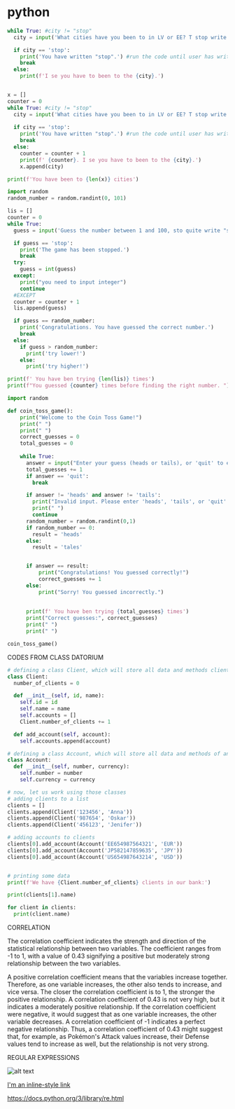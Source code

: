 # python

```python
while True: #city != "stop"
  city = input('What cities have you been to in LV or EE? T stop write "stop".')

  if city == 'stop': 
    print('You have written "stop".') #run the code until user has written STOP
    break
  else:
    print(f'I se you have to been to the {city}.')

```


```python

x = []
counter = 0
while True: #city != "stop"
  city = input('What cities have you been to in LV or EE? T stop write "stop".')
  
  if city == 'stop': 
    print('You have written "stop".') #run the code until user has written STOP
    break
  else:
    counter = counter + 1
    print(f' {counter}. I se you have to been to the {city}.')
    x.append(city)

print(f'You have been to {len(x)} cities')


```
```python
import random
random_number = random.randint(0, 101) 

lis = []
counter = 0 
while True:
  guess = input('Guess the number between 1 and 100, sto quite write "stop"!')

  if guess == 'stop':
    print('The game has been stopped.')
    break
  try: 
    guess = int(guess)
  except:
    print("you need to input integer")
    continue
  #EXCEPT
  counter = counter + 1
  lis.append(guess)

  if guess == random_number:
    print('Congratulations. You have guessed the correct number.')
    break
  else:
    if guess > random_number:
      print('try lower!')
    else:
      print('try higher!')

print(f' You have ben trying {len(lis)} times')
print(f"You guessed {counter} times before finding the right number. ")

```


```python
import random

def coin_toss_game():
    print("Welcome to the Coin Toss Game!")
    print(" ")
    print(" ")
    correct_guesses = 0
    total_guesses = 0
  
    while True:
      answer = input("Enter your guess (heads or tails), or 'quit' to exit: ")
      total_guesses += 1
      if answer == 'quit':
        break

      if answer != 'heads' and answer != 'tails':
        print("Invalid input. Please enter 'heads', 'tails', or 'quit'.")
        print(" ")
        continue
      random_number = random.randint(0,1)
      if random_number == 0:
        result = 'heads' 
      else:
        result = 'tales'


      if answer == result:
          print("Congratulations! You guessed correctly!")
          correct_guesses += 1
      else:
          print("Sorry! You guessed incorrectly.")
      
      
      print(f' You have ben trying {total_guesses} times')
      print("Correct guesses:", correct_guesses)
      print(" ")
      print(" ")

coin_toss_game()
```

CODES FROM CLASS DATORIUM

```py
# defining a class Client, which will store all data and methods clients
class Client:
  number_of_clients = 0  

  def __init__(self, id, name):
    self.id = id
    self.name = name
    self.accounts = []
    Client.number_of_clients += 1

  def add_account(self, account):
    self.accounts.append(account)

# defining a class Account, which will store all data and methods of any account
class Account:
  def __init__(self, number, currency):
    self.number = number
    self.currency = currency

# now, let us work using those classes
# adding clients to a list
clients = []
clients.append(Client('123456', 'Anna'))
clients.append(Client('987654', 'Oskar'))
clients.append(Client('456123', 'Jenifer'))

# adding accounts to clients
clients[0].add_account(Account('EE654987564321', 'EUR'))
clients[0].add_account(Account('JP582147859635', 'JPY'))
clients[0].add_account(Account('US654987643214', 'USD'))


# printing some data
print(f'We have {Client.number_of_clients} clients in our bank:')

print(clients[1].name)

for client in clients:
  print(client.name)

```

CORRELATION

The correlation coefficient indicates the strength and direction of the statistical relationship between two variables. The coefficient ranges from -1 to 1, with a value of 0.43 signifying a positive but moderately strong relationship between the two variables.

A positive correlation coefficient means that the variables increase together. Therefore, as one variable increases, the other also tends to increase, and vice versa.
The closer the correlation coefficient is to 1, the stronger the positive relationship.
A correlation coefficient of 0.43 is not very high, but it indicates a moderately positive relationship.
If the correlation coefficient were negative, it would suggest that as one variable increases, the other variable decreases.
A correlation coefficient of -1 indicates a perfect negative relationship.
Thus, a correlation coefficient of 0.43 might suggest that, for example, as Pokémon's Attack values increase, their Defense values tend to increase as well, but the relationship is not very strong.


REGULAR EXPRESSIONS


![alt text](https://media.discordapp.net/attachments/1216750732779327638/1292021330060775525/image.png?ex=67023821&is=6700e6a1&hm=3ebca3ceefa4148b45e132cc0e0d544b4acfcc1db0a657e348c194150514c5b7&=&format=webp&quality=lossless&width=1422&height=870)

[I'm an inline-style link]([(https://docs.python.org/3/library/re.html)])

https://docs.python.org/3/library/re.html

[
]([https://docs.python.org/3/library/re.html])



